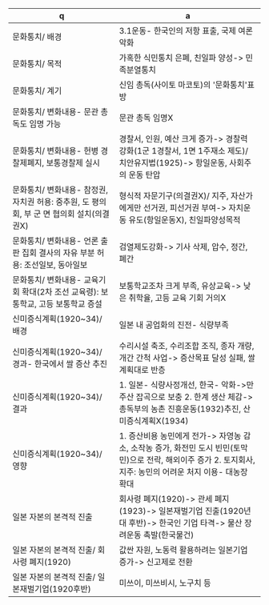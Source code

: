 q | a
---|---
문화통치/ 배경		| 3.1운동- 한국인의 저항 표출, 국제 여론 악화
문화통치/ 목적		| 가혹한 식민통치 은폐, 친일파 양성-> 민족분열통치
문화통치/ 계기		| 신임 총독(사이토 마코토)의 '문화통치'표방
문화통치/ 변화내용- 문관 총독도 임명 가능		| 문관 총독 임명X
문화통치/ 변화내용- 헌병 경찰제폐지, 보통경찰제 실시		| 경찰서, 인원, 예산 크게 증가-> 경찰력 강화(1군 1경찰서, 1면 1주재소 제도)/ 치안유지법(1925)-> 항일운동, 사회주의 운동 탄압
문화통치/ 변화내용- 참정권, 자치권 허용: 중추원, 도 평의회, 부 군 면 협의회 설치(의결권X)		| 형식적 자문기구(의결권X)/ 지주, 자산가에게만 선거권, 피선거권 부여-> 자치운동 유도(항일운동X), 친일파양성목적
문화통치/ 변화내용- 언론 출판 집회 결사의 자유 부분 허용: 조선일보, 동아일보		| 검열제도강화-> 기사 삭제, 압수, 정간, 폐간
문화통치/ 변화내용- 교육기회 확대(2차 조선 교육령): 보통학교, 고등 보통학교 증설		| 보통학교조차 크게 부족, 유상교육-> 낮은 취학율, 고등 교육 기회 거의X
신미증식계획(1920~34)/ 배경		| 일본 내 공업화의 진전- 식량부족
신미증식계획(1920~34)/ 경과- 한국에서 쌀 증산 추진		| 수리시설 축조, 수리조합 조직, 종자 개량, 개간 간척 사업-> 증산목표 달성 실패, 쌀 계획대로 반층
신미증식계획(1920~34)/ 결과		| 1. 일본- 식량사정개선, 한국- 악화->만주산 잡곡으로 보충 2. 한계 생산 체감-> 총독부의 농촌 진흥운동(1932)추진, 산미증식계획X(1934)
신미증식계획(1920~34)/ 영향		| 1. 증산비용 농민에게 전가-> 자영농 감소, 소작농 증가, 화전민 도시 빈민(토막민)으로 전락, 해외이주 증가 2. 토지회사, 지주: 농민의 어려운 처지 이용- 대농장 확대
일본 자본의 본격적 진출		| 회사령 폐지(1920)-> 관세 폐지(1923)-> 일본재벌기업 진출(1920년대 후반)-> 한국인 기업 타격-> 물산 장려운동 촉발(한국물건)
일본 자본의 본격적 진출/ 회사령 폐지(1920)		| 값싼 자원, 노동력 활용하려는 일본기업 증가-> 신고제로 전환
일본 자본의 본격적 진출/ 일본재벌기업(1920후반)		| 미쓰이, 미쓰비시, 노구치 등